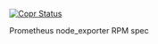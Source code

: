[![Copr Status](https://copr.fedorainfracloud.org/coprs/ibotty/prometheus-exporters/package/golang-github-prometheus-node_exporter/status_image/last_build.png)](https://copr.fedorainfracloud.org/coprs/ibotty/prometheus-exporters/package/golang-github-prometheus-node_exporter/)

Prometheus node_exporter RPM spec

